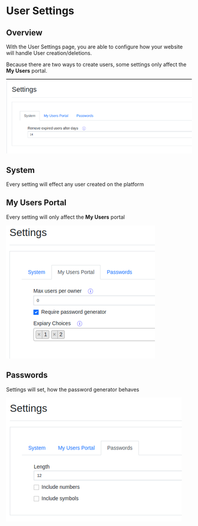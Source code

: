 # User Settings

## Overview

With the User Settings page, you are able to configure how your website will handle User creation/deletions.&#x20;

Because there are two ways to create users, some settings only affect the **My Users** portal.

![](<../../.gitbook/assets/image (67).png>)

## System

Every setting will effect any user created on the platform

## My Users Portal

Every setting will only affect the **My Users** portal

![](<../../.gitbook/assets/image (65) (1).png>)

## Passwords

Settings will set, how the password generator behaves

![](<../../.gitbook/assets/image (70) (1).png>)
